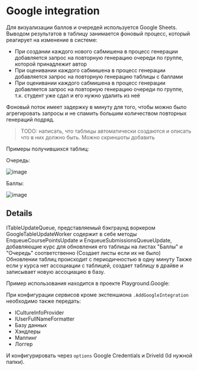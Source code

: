 # Google integration

Для визуализации баллов и очередей используется Google Sheets. Выводом результатов в таблицу занимается фоновый процесс,
который реагирует на изменение в системе:

- При создании каждого нового сабмишена в процесс генерации добавляется запрос на повторную генерацию очереди по группе,
  которой принадлежит автор
- При оценивании каждого сабмишена в процесс генерации добавляется запрос на повторную генерацию таблицы с баллами
- При оценивании каждого сабмишена в процесс генерации добавляется запрос на повторную генерацию очереди по группе, т.к.
  студент уже сдал и его нужно удалить из неё

Фоновый поток имеет задержку в минуту для того, чтобы можно было агрегировать запросы и не спамить большим количеством
повторных генераций подряд.

> TODO: написать, что таблицы автоматически создаются и описать что в них должно быть. Можно скриншоты добавить

Примеры получившихся таблиц:

Очередь:

![image](https://user-images.githubusercontent.com/70411602/184488611-f9b7e945-5991-4057-a8b3-f4cc0cf269a2.png)

Баллы:

![image](https://user-images.githubusercontent.com/70411602/184488720-ea5c32a0-4ff6-491d-a2c5-91f74ec61e82.png)

## Details

ITableUpdateQueue, представляемый бэкграунд воркером GoogleTableUpdateWorker содержит в себе методы
EnqueueCoursePointsUpdate и EnqueueSubmissionsQueueUpdate, добавляющие курс для обновления его таблицы на листах "Баллы"
и "Очередь" соответственно (Создает листы если их не было)
Обновлении таблиц происходит с периодичностью в одну минуту
Также если у курса нет ассоциации с таблицей, создает таблицу в драйве и записывает новую ассоциацию в базу.

Пример использования находится в проекте Playground.Google:

При конфигурации сервисов кроме экстеншиона `.AddGoogleIntegration` необходимо также передать:

- ICultureInfoProvider
- IUserFullNameFormatter
- Базу данных
- Хэндлеры
- Маппинг
- Логгер

И конфигурировать через `options` Google Credentials и DriveId (Id нужной папки).
